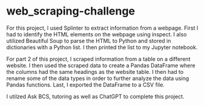 # web_scraping-challenge

For this project, I used Splinter to extract information from a webpage. First I had to identify the HTML elements on the webpage using inspect. I also utilized Beautiful Soup to parse the HTML to Python and stored in dictionaries with a Python list. I then printed the list to my Jupyter notebook. 

For part 2 of this project, I scraped information from a table on a different website. I then used the scraped data to create a Pandas DataFrame where the columns had the same headings as the website table. I then had to rename some of the data types in order to further analyze the data using Pandas functions. Last, I exported the DataFrame to a CSV file.

I utilzed Ask BCS, tutoring as well as ChatGPT to complete this project.
